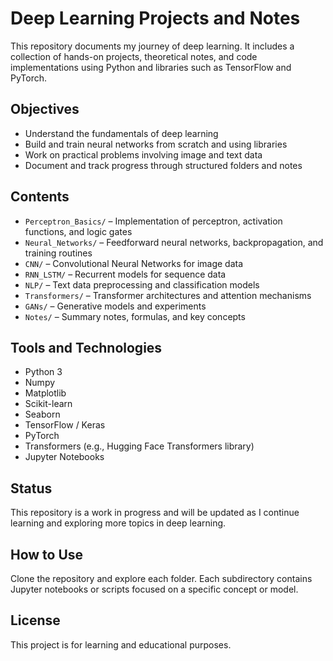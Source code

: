 # Deep Learning Projects and Notes

This repository documents my journey of deep learning. It includes a collection of hands-on projects, theoretical notes, and code implementations using Python and libraries such as TensorFlow and PyTorch.

## Objectives

- Understand the fundamentals of deep learning
- Build and train neural networks from scratch and using libraries
- Work on practical problems involving image and text data
- Document and track progress through structured folders and notes

## Contents

- `Perceptron_Basics/` – Implementation of perceptron, activation functions, and logic gates
- `Neural_Networks/` – Feedforward neural networks, backpropagation, and training routines
- `CNN/` – Convolutional Neural Networks for image data
- `RNN_LSTM/` – Recurrent models for sequence data
- `NLP/` – Text data preprocessing and classification models
- `Transformers/` – Transformer architectures and attention mechanisms
- `GANs/` – Generative models and experiments
- `Notes/` – Summary notes, formulas, and key concepts

## Tools and Technologies

- Python 3
- Numpy
- Matplotlib
- Scikit-learn
- Seaborn
- TensorFlow / Keras
- PyTorch
- Transformers (e.g., Hugging Face Transformers library)
- Jupyter Notebooks

## Status

This repository is a work in progress and will be updated as I continue learning and exploring more topics in deep learning.

## How to Use

Clone the repository and explore each folder. Each subdirectory contains Jupyter notebooks or scripts focused on a specific concept or model.

## License

This project is for learning and educational purposes.
